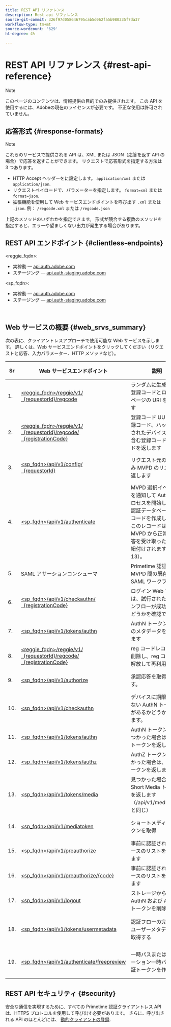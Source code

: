 ```yaml
---
title: REST API リファレンス
description: Rest api リファレンス
source-git-commit: 326f97d058646795cab5d062fa5b980235f7da37
workflow-type: tm+mt
source-wordcount: '629'
ht-degree: 4%

---
```



# REST API リファレンス {#rest-api-reference}

>[!NOTE]
>
>このページのコンテンツは、情報提供の目的でのみ提供されます。 この API を使用するには、Adobeの現在のライセンスが必要です。 不正な使用は許可されていません。

## 応答形式 {#response-formats}


>[!NOTE]
>
> これらのサービスで提供される API は、XML または JSON（応答を返す API の場合）で応答を返すことができます。 リクエストで応答形式を指定する方法は 3 つあります。
>
>* HTTP Accept ヘッダーをに設定します。 `application/xml` または `application/json`.
>* リクエストペイロードで、パラメーターを指定します。 `format=xml` または `format=json`.
>* 拡張機能を使用して Web サービスエンドポイントを呼び出す `.xml` または `.json`. 例： `/regcode.xml` または `/regcode.json`
>
>上記のメソッドのいずれかを指定できます。 形式が競合する複数のメソッドを指定すると、エラーや望ましくない出力が発生する場合があります。

## REST API エンドポイント {#clientless-endpoints}

&lt;reggie_fqdn>:

* 実稼動 — [api.auth.adobe.com](http://api.auth.adobe.com/)
* ステージング — [api.auth-staging.adobe.com](http://api.auth-staging.adobe.com/)

&lt;sp_fqdn>:

* 実稼動 — [api.auth.adobe.com](http://api.auth.adobe.com/)
* ステージング — [api.auth-staging.adobe.com](http://api.auth-staging.adobe.com/)

</br>


## Web サービスの概要 {#web_srvs_summary}

次の表に、クライアントレスアプローチで使用可能な Web サービスを示します。 詳しくは、Web サービスエンドポイントをクリックしてください（リクエストと応答、入力パラメーター、HTTP メソッドなど）。


| Sr | Web サービスエンドポイント | 説明 | <!--[Diag.  </br>Ref](http://tve.helpdocsonline.com/api-reference-v2-test#illustration)-->. | ホスト時刻 | 呼び出し元 |
| --- | --- | --- | --- | --- | --- |
| 1. | [&lt;reggie_fqdn>/reggie/v1/  </br>  {requestorId}/regcode](/help/authentication/registration-code-request.md) | ランダムに生成された登録コードとログインページの URI を返します | 2 | Adobe  </br>Reg Code Service | スマートデバイス |
| 2. | [&lt;reggie_fqdn>/reggie/v1/  </br>  {requestorId}/regcode/  </br>  {registrationCode}](/help/authentication/return-registration-record.md) | 登録コード UUID、登録コード、ハッシュ化されたデバイス ID を含む登録コードレコードを返します | 8 | Adobe  </br>Reg Code Service | Primetime 認証 |
| 3. | [&lt;sp_fqdn>/api/v1/config/  </br>  {requestorId}](/help/authentication/provide-mvpd-list.md) | リクエスト元の設定済み MVPD のリストを返します | 5 | Adobe  </br>Primetime  </br>認証  </br>サービス | ログイン  </br>Web  </br>アプリ |
| 4. | [&lt;sp_fqdn>/api/v1/authenticate](/help/authentication/initiate-authentication.md) | MVPD 選択イベントを通知して AuthN プロセスを開始します。 認証データベースにレコードを作成します。このレコードは、MVPD から正常な応答を受け取ったときに紐付けされます（手順 13）。 | 7 | Adobe  </br>Primetime  </br>認証  </br>サービス | ログイン  </br>Web  </br>アプリ |
| 5. | SAML アサーションコンシューマ | Primetime 認証と MVPD 間の既存の SAML ワークフロー | 13 | Primetime  </br>認証  </br>サービス | Primetime 認証 |
| 6. | [&lt;sp_fqdn>/api/v1/checkauthn/  </br>  {registrationCode}](/help/authentication/check-authentication-flow-by-second-screen-web-app.md) | ログイン Web アプリは、試行されたログインフローが成功したかどうかを確認できます |  | Primetime  </br>認証   </br>サービス | ログイン   </br>Web   </br>アプリ |
| 7. | [&lt;sp_fqdn>/api/v1/tokens/authn](/help/authentication/retrieve-authentication-token.md) | AuthN トークン関連のメタデータを取得します | 15 | Primetime  </br>認証  </br>サービス | スマートデバイス |
| 8. | [&lt;reggie_fqdn>/reggie/v1/  </br>  {requestorId}/regcode/  </br>  {registrationCode}](/help/authentication/delete-registration-record.md) | reg コードレコードを削除し、reg コードを解放して再利用します | 16 | Adobe  </br>Reg Code Service | Primetime 認証 |
| 9. | [&lt;sp_fqdn>/api/v1/authorize](/help/authentication/initiate-authorization.md) | 承認応答を取得します。 | 17 | Primetime  </br>認証  </br>サービス | スマートデバイス |
| 10. | [&lt;sp_fqdn>/api/v1/checkauthn](/help/authentication/check-authentication-token.md) | デバイスに期限切れでない AuthN トークンがあるかどうかを示します。 |  | Primetime  </br>認証  </br>サービス | スマートデバイス |
| 11. | [&lt;sp_fqdn>/api/v1/tokens/authn](/help/authentication/retrieve-authentication-token.md) | AuthN トークンが見つかった場合は、そのトークンを返します。 |  | Primetime  </br>認証  </br>サービス | スマートデバイス |
| 12. | [&lt;sp_fqdn>/api/v1/tokens/authz](/help/authentication/retrieve-authorization-token.md) | AuthZ トークンが見つかった場合は、そのトークンを返します。 |  | Primetime  </br>認証  </br>サービス | スマートデバイス |
| 13. | [&lt;sp_fqdn>/api/v1/tokens/media](/help/authentication/obtain-short-media-token.md) | 見つかった場合、Short Media トークンを返します（/api/v1/mediatoken と同じ） |  | Primetime  </br>認証  </br>サービス | スマートデバイス |
| 14. | [&lt;sp_fqdn>/api/v1/mediatoken](/help/authentication/obtain-short-media-token.md) | ショートメディアトークンを取得 |  | Primetime  </br>認証  </br>サービス | スマートデバイス |
| 15. | [&lt;sp_fqdn>/api/v1/preauthorize](/help/authentication/retrieve-list-of-preauthorized-resources.md) | 事前に認証されたリソースのリストを取得します |  | Primetime  </br>認証  </br>サービス | スマートデバイス |
| 16. | [&lt;sp_fqdn>/api/v1/preauthorize/{code}](/help/authentication/retrieve-list-of-preauthorized-resources-by-second-screen-web-app.md) | 事前に認証されたリソースのリストを取得します |  | Primetime  </br>認証  </br>サービス | Web アプリにログイン |
| 17. | [&lt;sp_fqdn>/api/v1/logout](/help/authentication/initiate-logout.md) | ストレージから AuthN および AuthZ トークンを削除 |  | Primetime  </br>認証   </br>サービス | スマートデバイス |
| 18. | [&lt;sp_fqdn>/api/v1/tokens/usermetadata](/help/authentication/user-metadata.md) | 認証フローの完了後にユーザーメタデータを取得する | 該当なし | 該当なし | スマートデバイス |
| 19. | [&lt;sp_fqdn>/api/v1/authenticate/freepreview](/help/authentication/free-preview-for-temp-pass-and-promotional-temp-pass.md) | 一時パスまたはプロモーション一時パスの認証トークンを作成する | 該当なし | Primetime  </br>認証  </br>サービス | スマートデバイス |


## REST API セキュリティ {#security}

安全な通信を実現するために、すべての Primetime 認証クライアントレス API は、HTTPS プロトコルを使用して呼び出す必要があります。 さらに、呼び出される API のほとんどには、 [動的クライアントの登録](/help/authentication/dynamic-client-registration.md).

